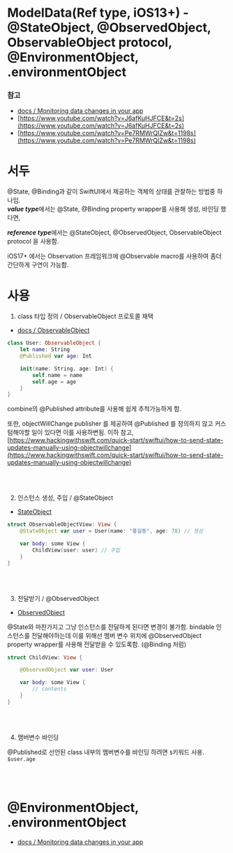 # ModelData(Ref type, iOS13+) - @StateObject, @ObservedObject, ObservableObject protocol, @EnvironmentObject, .environmentObject

### 참고
- [docs / Monitoring data changes in your app](https://developer.apple.com/documentation/swiftui/monitoring-model-data-changes-in-your-app)
- [https://www.youtube.com/watch?v=J6afKuHJFCE&t=2s](https://www.youtube.com/watch?v=J6afKuHJFCE&t=2s)
- [https://www.youtube.com/watch?v=Pe7RMWrQlZw&t=1198s](https://www.youtube.com/watch?v=Pe7RMWrQlZw&t=1198s)



# 서두

@State, @Binding과 같이 SwiftUI에서 제공하는 객체의 상태를 관찰하는 방법중 하나임.  
***value type***에서는 @State, @Binding property wrapper를 사용해 생성, 바인딩 했다면,  

***reference type***에서는  @StateObject, @ObservedObject, ObservableObject protocol 을 사용함. 

iOS17+ 에서는 Observation 프레임워크에 @Observable macro를 사용하여 좀더 간단하게 구연이 가능함. 

# 사용

1. class 타입 정의 / ObservableObject 프로토콜 채택
- [docs / ObservableObject](https://developer.apple.com/documentation/combine/observableobject#overview)  

```swift
class User: ObservableObject {
    let name: String
    @Published var age: Int

    init(name: String, age: Int) {
        self.name = name
        self.age = age
    }
}
```

combine의 @Published attribute를 사용해 쉽게 추척가능하게 함. 


또한, objectWillChange publisher 를 제공하여 @Published 를 정의하지 않고 커스텀해야할 일이 있다면 이를 사용하변됨. 
이하 참고,  
[https://www.hackingwithswift.com/quick-start/swiftui/how-to-send-state-updates-manually-using-objectwillchange](https://www.hackingwithswift.com/quick-start/swiftui/how-to-send-state-updates-manually-using-objectwillchange)  

</br>
</br>

2. 인스턴스 생성, 주입 / @StateObject
- [StateObject](https://developer.apple.com/documentation/swiftui/stateobject)  


```swift
struct ObservableObjectView: View {
    @StateObject var user = User(name: "홍길동", age: 78) // 생성

    var body: some View {
        ChildView(user: user) // 주입 
    }
}
```

</br>
</br>


3. 전달받기 / @ObservedObject
- [ObservedObject](https://developer.apple.com/documentation/swiftui/observedobject)


@State와 마찬가지고 그냥 인스턴스를 전달하게 된다면 변경이 불가함. 
bindable 인스턴스를 전달해야하는데 이를 위해선 멤버 변수 위치에 @ObservedObject property wrapper를 사용해 전달받을 수 있도록함. (@Binding 처럼)

```swift
struct ChildView: View {

    @ObservedObject var user: User

    var body: some View {
        // contents
    }
}
```

</br>
</br>

4. 맴버변수 바인딩

@Published로 선언된 class 내부의 멤버변수를 바인딩 하려면 ```$```키워드 사용.   
```$user.age```

</br>
</br>


# @EnvironmentObject, .environmentObject

- [docs / Monitoring data changes in your app](https://developer.apple.com/documentation/swiftui/monitoring-model-data-changes-in-your-app)
